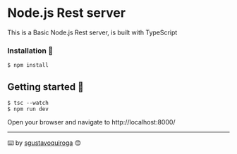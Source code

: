 # Node.js Rest server

This is a Basic Node.js Rest server, is built with TypeScript 

### Installation 🔧
```
$ npm install
```

## Getting started 🚀
```
$ tsc --watch
$ npm run dev
```

Open your browser and navigate to http://localhost:8000/





---
⌨️ by [sgustavoquiroga](https://github.com/sgustavoquiroga) 😊
